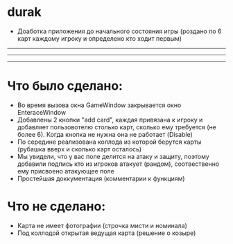 # durak
- Доаботка приложения до начального состояния игры (роздано по 6 карт каждому игроку и определено кто ходит первым)
***
***
***
# Что было сделано:
- Во время вызова окна GameWindow закрывается окно EnteraceWindow
- Добавлены 2 кнопки "add card", каждая привязана к игроку и добавляет пользовотелю столько карт, сколько ему требуется (не более 6). Когда кнопка не нужна она не работает (Disable)
- По середине реализована коллода из которой берутся карты (рубашка вверх и сколько карт осталось)
- Мы увидели, что у вас поле делится на атаку и защиту, поэтому добавили подпись кто из игроков атакует (рандом), cоотвественно ему присвоено атакующее поле
- Простейшая доккументация (комментарии к функциям)
# Что не сделано:
- Карта не имеет фотографии (строчка мисти и номинала)
- Под коллодой открытая ведущая карта (решение о козыре)

